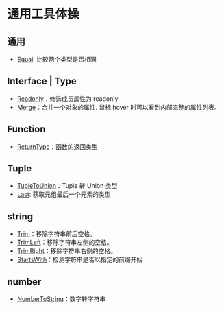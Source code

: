 # 通用工具体操

## 通用

- [Equal](./Equal.ts): 比较两个类型是否相同

## Interface | Type

- [Readonly](./interface-type/Readonly.ts)：修饰成员属性为 readonly
- [Merge](./interface-type/Merge.ts)：合并一个对象的属性. 鼠标 hover 时可以看到内部完整的属性列表。

## Function

- [ReturnType](./function/ReturnType.ts)：函数的返回类型

## Tuple

- [TupleToUnion](./tuple/TupleToUnion.ts)：Tuple 转 Union 类型
- [Last](./tuple/Last.ts): 获取元组最后一个元素的类型

## string

- [Trim](./string/Trim.ts)：移除字符串前后空格。
- [TrimLeft](./string/TrimLeft.ts)：移除字符串左侧的空格。
- [TrimRight](./string/TrimRight.ts)：移除字符串右侧的空格。
- [StartsWith](./string/StartsWith.ts)：检测字符串是否以指定的前缀开始

## number

- [NumberToString](./number/NumberToString.ts)：数字转字符串

